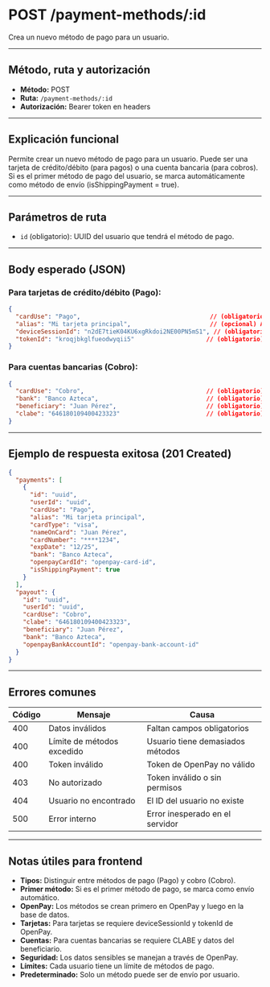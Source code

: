 # POST /payment-methods/:id

Crea un nuevo método de pago para un usuario.

---

## Método, ruta y autorización
- **Método:** POST
- **Ruta:** `/payment-methods/:id`
- **Autorización:** Bearer token en headers

---

## Explicación funcional
Permite crear un nuevo método de pago para un usuario. Puede ser una tarjeta de crédito/débito (para pagos) o una cuenta bancaria (para cobros). Si es el primer método de pago del usuario, se marca automáticamente como método de envío (isShippingPayment = true).

---

## Parámetros de ruta
- `id` (obligatorio): UUID del usuario que tendrá el método de pago.

---

## Body esperado (JSON)

### Para tarjetas de crédito/débito (Pago):
```json
{
  "cardUse": "Pago",                                    // (obligatorio) Tipo de uso
  "alias": "Mi tarjeta principal",                      // (opcional) Alias del método
  "deviceSessionId": "n2dE7tieK04KU6xgRkdoi2NE00PN5mS1", // (obligatorio) ID de sesión del dispositivo
  "tokenId": "kroqjbkglfueodwyqii5"                    // (obligatorio) Token de OpenPay
}
```

### Para cuentas bancarias (Cobro):
```json
{
  "cardUse": "Cobro",                                  // (obligatorio) Tipo de uso
  "bank": "Banco Azteca",                              // (obligatorio) Nombre del banco
  "beneficiary": "Juan Pérez",                         // (obligatorio) Nombre del beneficiario
  "clabe": "646180109400423323"                        // (obligatorio) CLABE de la cuenta
}
```

---

## Ejemplo de respuesta exitosa (201 Created)
```json
{
  "payments": [
    {
      "id": "uuid",
      "userId": "uuid",
      "cardUse": "Pago",
      "alias": "Mi tarjeta principal",
      "cardType": "visa",
      "nameOnCard": "Juan Pérez",
      "cardNumber": "****1234",
      "expDate": "12/25",
      "bank": "Banco Azteca",
      "openpayCardId": "openpay-card-id",
      "isShippingPayment": true
    }
  ],
  "payout": {
    "id": "uuid",
    "userId": "uuid",
    "cardUse": "Cobro",
    "clabe": "646180109400423323",
    "beneficiary": "Juan Pérez",
    "bank": "Banco Azteca",
    "openpayBankAccountId": "openpay-bank-account-id"
  }
}
```

---

## Errores comunes
| Código | Mensaje                        | Causa                                 |
|--------|--------------------------------|---------------------------------------|
| 400    | Datos inválidos                | Faltan campos obligatorios            |
| 400    | Límite de métodos excedido     | Usuario tiene demasiados métodos      |
| 400    | Token inválido                 | Token de OpenPay no válido            |
| 403    | No autorizado                  | Token inválido o sin permisos         |
| 404    | Usuario no encontrado          | El ID del usuario no existe           |
| 500    | Error interno                  | Error inesperado en el servidor       |

---

## Notas útiles para frontend
- **Tipos:** Distinguir entre métodos de pago (Pago) y cobro (Cobro).
- **Primer método:** Si es el primer método de pago, se marca como envío automático.
- **OpenPay:** Los métodos se crean primero en OpenPay y luego en la base de datos.
- **Tarjetas:** Para tarjetas se requiere deviceSessionId y tokenId de OpenPay.
- **Cuentas:** Para cuentas bancarias se requiere CLABE y datos del beneficiario.
- **Seguridad:** Los datos sensibles se manejan a través de OpenPay.
- **Límites:** Cada usuario tiene un límite de métodos de pago.
- **Predeterminado:** Solo un método puede ser de envío por usuario. 